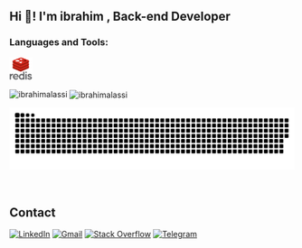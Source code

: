 <h2 align="left">Hi 👋! I'm ibrahim , Back-end Developer</h2>

<h3 align="left">Languages and Tools:</h3>
<p align="left"> <a href="https://redis.io" target="_blank" rel="noreferrer"> <img src="https://raw.githubusercontent.com/devicons/devicon/master/icons/redis/redis-original-wordmark.svg" alt="redis" width="40" height="40"/> </a> </p>

<p><img align="left" src="https://github-readme-stats.vercel.app/api/top-langs?username=ibrahimalassi&show_icons=true&locale=en&layout=compact" alt="ibrahimalassi" /></p>

<p>&nbsp;<img align="center" src="https://github-readme-stats.vercel.app/api?username=ibrahimalassi&show_icons=true&locale=en" alt="ibrahimalassi" /></p>


![snake gif](https://github.com/ibrahimAlAssi/ibrahimAlAssi/blob/output/snake.svg)


<br>

## Contact
[![LinkedIn](https://img.shields.io/badge/linkedin-%230077B5.svg?style=for-the-badge&logo=linkedin&logoColor=white)](https://www.linkedin.com/in/ibrahimalassi)
[![Gmail](https://img.shields.io/badge/Gmail-D14836?style=for-the-badge&logo=gmail&logoColor=white)](mailto:ibrahimalassi8@gmail.com)
[![Stack Overflow](https://img.shields.io/badge/-Stackoverflow-FE7A16?style=for-the-badge&logo=stack-overflow&logoColor=white)](https://stackoverflow.com/users/22582019/ibrahim-al-assi)
[![Telegram](https://img.shields.io/badge/Telegram-2CA5E0?style=for-the-badge&logo=telegram&logoColor=white)](https://t.me/Ibrahim_Al_Assi)

